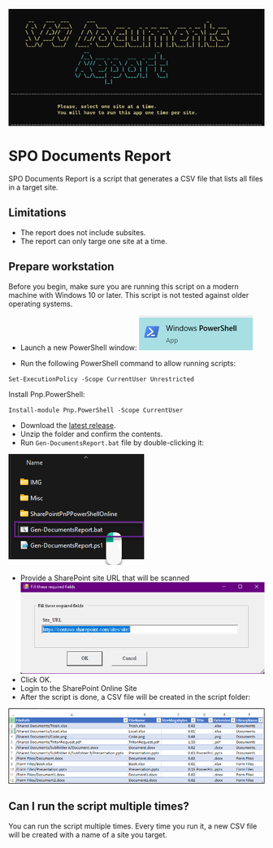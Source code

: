 ![](IMG/Welcome.png)
# SPO Documents Report
SPO Documents Report is a script that generates a CSV file that lists all files in a target site.

## Limitations
- The report does not include subsites.
- The report can only targe one site at a time.

## Prepare workstation
Before you begin, make sure you are running this script on a modern machine with Windows 10 or later. This script is not tested against older operating systems.

- Launch a new PowerShell window:
![](IMG/PowerShell.png)

- Run the following PowerShell command to allow running scripts:

```
Set-ExecutionPolicy -Scope CurrentUser Unrestricted
```

Install Pnp.PowerShell:
```
Install-module Pnp.PowerShell -Scope CurrentUser
```

- Download the [latest release](https://github.com/Zerg00s/spo-documents-report/releases).
- Unzip the folder and confirm the contents.
- Run `Gen-DocumentsReport.bat` file by double-clicking it:

![](IMG/Files.png)

- Provide a SharePoint site URL that will be scanned
![](IMG/Example.png)
- Click OK.
- Login to the SharePoint Online Site
- After the script is done, a CSV file will be created in the script folder:

![](IMG/Sample.png)


## Can I run the script multiple times?
You can run the script multiple times. Every time you run it, a new CSV file will be created with a name of a site you target.
